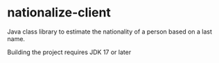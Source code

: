 nationalize-client
==================

Java class library to estimate the nationality of a person based on a last name.

Building the project requires JDK 17 or later

